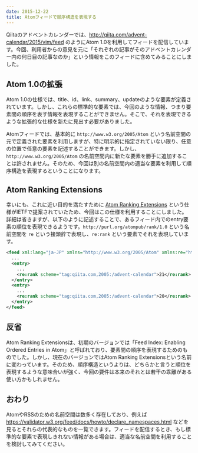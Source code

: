 ```yaml
---
date: 2015-12-22
title: Atomフィードで順序構造を表現する
---
```


Qiitaのアドベントカレンダーでは、http://qiita.com/advent-calendar/2015/vim/feed のようにAtom 1.0を利用してフィードを配信しています。今回、利用者からの意見を元に「それぞれの記事がそのアドベントカレンダー内の何日目の記事なのか」という情報をこのフィードに含めてみることにしました。

## Atom 1.0の拡張
Atom 1.0の仕様では、title、id、link、summary、updateのような要素が定義されています。しかし、これらの標準的な要素では、今回のような情報、つまり要素間の順序を表す情報を表現することができません。そこで、それを表現できるような拡張的な仕様を新たに見出す必要がありました。

Atomフィードでは、基本的に `http://www.w3.org/2005/Atom` という名前空間の元で定義された要素を利用しますが、特に明示的に指定されていない限り、任意の位置で任意の要素を記述することができます。しかし、`http://www.w3.org/2005/Atom` の名前空間内に新たな要素を勝手に追加することは許されません。そのため、今回は別の名前空間内の適当な要素を利用して順序構造を表現するということになります。

## Atom Ranking Extensions
幸いにも、これに近い目的を満たすために [Atom Ranking Extensions](https://tools.ietf.org/html/draft-snell-atompub-feed-index-10) という仕様がIETFで提案されていたため、今回はこの仕様を利用することにしました。詳細は省きますが、以下のように記述することで、あるフィード内でのentry要素の順位を表現できるようです。`http://purl.org/atompub/rank/1.0` という名前空間を `re` という接頭辞で表現し、`re:rank` という要素でそれを表現しています。

```xml
<feed xml:lang="ja-JP" xmlns="http://www.w3.org/2005/Atom" xmlns:re="http://purl.org/atompub/rank/1.0">
  ...
  <entry>
    ...
    <re:rank scheme="tag:qiita.com,2005:/advent-calendar">21</re:rank>
  </entry>
  <entry>
    ...
    <re:rank scheme="tag:qiita.com,2005:/advent-calendar">20</re:rank>
  </entry>
</feed>
```

## 反省
Atom Ranking Extensionsは、初期のバージョンでは「Feed Index: Enabling Ordered Entries in Atom」と呼ばれており、要素間の順序を表現するためのものでした。しかし、現在のバージョンではAtom Ranking Extensionsという名前に変わっています。そのため、順序構造というよりは、どちらかと言うと順位を表現するような意味合いが強く、今回の要件は本来のそれとは若干の乖離がある使い方かもしれません。

## おわり
AtomやRSSのための名前空間は数多く存在しており、例えば https://validator.w3.org/feed/docs/howto/declare_namespaces.html などを見るとそれらの代表的なものを一覧できます。フィードを配信するとき、もし標準的な要素で表現しきれない情報がある場合は、適当な名前空間を利用することを検討してみてください。
